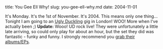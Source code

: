 title: You Gee Ell Why!
slug: you-gee-ell-why.md
date: 2004-11-01


It's Monday. It's the 1st of November. It's 2004. This means only one thing...
Tonight I am going to an [Ugly Duckling](http://www.uglyduckling.us/) gig in London! WOO! More when I've actually been ;)
**Update:** Wooo! UD rock live! They were unfortunately a little late arriving, so could only play for about an hour, but the set they did was fantastic - funky and funny. I strongly recommend you [grab their albums/EPs](http://www.uglyduckling.us/sounds/).